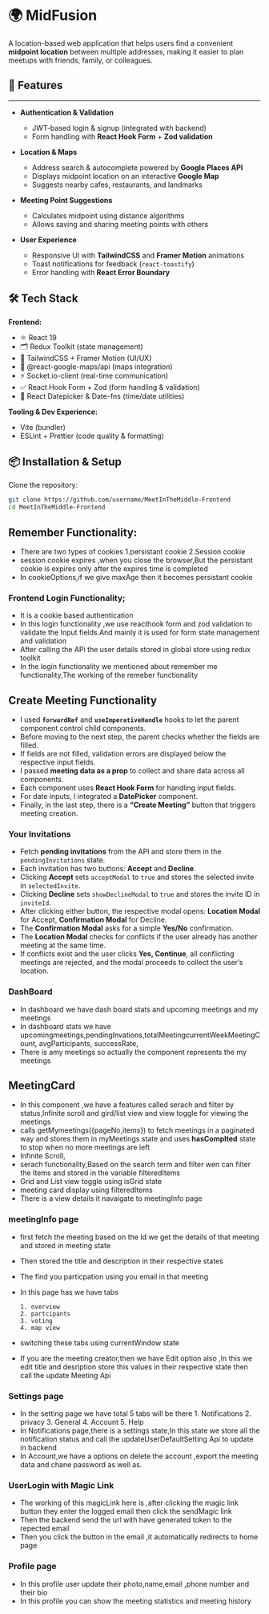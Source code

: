 # 🌍 MidFusion

A location-based web application that helps users find a convenient **midpoint location** between multiple addresses, making it easier to plan meetups with friends, family, or colleagues.



## 🚀 Features
---

- **Authentication & Validation**  
  - JWT-based login & signup (integrated with backend)  
  - Form handling with **React Hook Form** + **Zod validation**

- **Location & Maps**  
  - Address search & autocomplete powered by **Google Places API**  
  - Displays midpoint location on an interactive **Google Map**  
  - Suggests nearby cafes, restaurants, and landmarks

- **Meeting Point Suggestions**  
  - Calculates midpoint using distance algorithms  
  - Allows saving and sharing meeting points with others  

- **User Experience**  
  - Responsive UI with **TailwindCSS** and **Framer Motion** animations  
  - Toast notifications for feedback (`react-toastify`)  
  - Error handling with **React Error Boundary**  


## 🛠️ Tech Stack

**Frontend:**  
- ⚛️ React 19  
- 🗂 Redux Toolkit (state management)  
- 🎨 TailwindCSS + Framer Motion (UI/UX)  
- 📍 @react-google-maps/api (maps integration)  
- ⚡ Socket.io-client (real-time communication)  
- ✅ React Hook Form + Zod (form handling & validation)  
- 📅 React Datepicker & Date-fns (time/date utilities)  

**Tooling & Dev Experience:**  
- Vite (bundler)  
- ESLint + Prettier (code quality & formatting)  


## 📦 Installation & Setup

Clone the repository:

```bash
git clone https://github.com/username/MeetInTheMiddle-Frontend
cd MeetInTheMiddle-Frontend

```

## Remember Functionality:

- There are two types of cookies 1.persistant cookie 2.Session cookie
- session cookie expires ,when you close the browser,But the persistant cookie is expires only after the expires time is completed
- In cookieOptions,if we give maxAge then it becomes persistant cookie

### Frontend Login Functionality;

- It is a cookie based authentication
- In this login functionality ,we use reacthook form and zod validation to validate the Input fields.And mainly it is used for form state management and validation
- After calling the APi the user details stored in global store using redux toolkit
- In the login functionality we mentioned about remember me functionality,The working of the remeber functionality

## Create Meeting Functionality

- I used **`forwardRef`** and **`useImperativeHandle`** hooks to let the parent component control child components.
- Before moving to the next step, the parent checks whether the fields are filled.
- If fields are not filled, validation errors are displayed below the respective input fields.
- I passed **meeting data as a prop** to collect and share data across all components.
- Each component uses **React Hook Form** for handling input fields.
- For date inputs, I integrated a **DatePicker** component.
- Finally, in the last step, there is a **“Create Meeting”** button that triggers meeting creation.

### Your Invitations

- Fetch **pending invitations** from the API and store them in the `pendingInvitations` state.
- Each invitation has two buttons: **Accept** and **Decline**.
- Clicking **Accept** sets `acceptModal` to `true` and stores the selected invite in `selectedInvite`.
- Clicking **Decline** sets `showDeclineModal` to `true` and stores the invite ID in `inviteId`.
- After clicking either button, the respective modal opens: **Location Modal** for Accept, **Confirmation Modal** for Decline.
- The **Confirmation Modal** asks for a simple **Yes/No** confirmation.
- The **Location Modal** checks for conflicts if the user already has another meeting at the same time.
- If conflicts exist and the user clicks **Yes, Continue**, all conflicting meetings are rejected, and the modal proceeds to collect the user’s location.

### DashBoard

- In dashboard we have dash board stats and upcoming meetings and my meetings
- In dashboard stats we have upcomingmeetings,pendingInvations,totalMeetingcurrentWeekMeetingCount,
    avgParticipants,
    successRate,
- There is amy meetings so actually the </meetingcard> component represents the my meetings

## MeetingCard

- In this component ,we have a  features called serach and filter by status,Infinite scroll and gird/list view and view toggle for viewing the meetings
- calls getMymeetings({pageNo,items}) to fetch meetings in a paginated way and stores them in myMeetings state and uses **hasComplted** state to stop when no more meetings are left
- Infinite Scroll,
- serach functionality,Based on the search term and filter wen can filter the Items and stored in the variable filteredItems
- Grid and List view toggle using isGrid state
- meeting card display using filteredItems
- There is a view details it navaigate to meetingInfo page

### meetingInfo page

- first fetch the meeting based on the Id we get the details of that meeting and stored in meeting state
- Then stored the title and description in their respective states
- The find you particpation using you email in that meeting
- In this page has we have tabs

      1. overview
      2. partcipants
      3. voting
      4. map view
- switching these tabs using currentWindow state
- If you are the meeting creator,then we have Edit option also ,In this we edit title and desription store this values in their respective state then call the update Meeting Api

### Settings page

- In the setting page we have total 5 tabs will be there 1. Notifications 2. privacy 3. General 4. Account 5. Help  
- In Notifications page,there is a settings state,In this state we store all the notification status and call the updateUserDefaultSetting Api to update in backend
- In Account,we have a options on delete the account ,export the meeting data and chane password as well as.

### UserLogin with Magic Link

- The working of this magicLink here is ,after clicking the magic link button they enter the  logged email then click the sendMagic link
- Then the backend send the url with have generated token to the repected email
- Then you click the button in the email ,it automatically redirects to home page

### Profile page

- In this profile user update their photo,name,email ,phone number and their bio
- In this profile you can show the meeting statistics and meeting history
